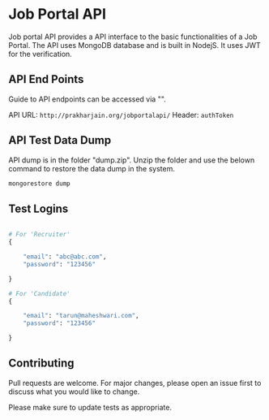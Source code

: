 # Job Portal API

Job portal API provides a API interface to the basic functionalities of a Job Portal. The API uses MongoDB database and is built in NodejS. It uses JWT for the verification.

## API End Points

Guide to API endpoints can be accessed via "".

API URL: `http://prakharjain.org/jobportalapi/`
Header: `authToken`

## API Test Data Dump

API dump is in the folder "dump.zip". Unzip the folder and use the belown command to restore the data dump in the system. 

```bash
mongorestore dump
```

## Test Logins

```python

# For 'Recruiter'
{

    "email": "abc@abc.com",
    "password": "123456"

}

# For 'Candidate'
{

    "email": "tarun@maheshwari.com",
    "password": "123456"

}
```

## Contributing
Pull requests are welcome. For major changes, please open an issue first to discuss what you would like to change.

Please make sure to update tests as appropriate.

